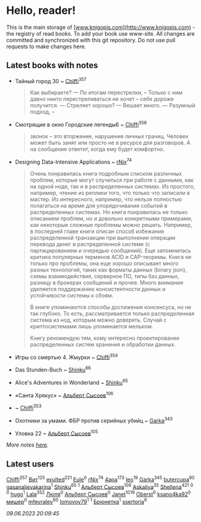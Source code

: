 # Hello, reader!
This is the main storage of [www.knigopis.com](http://www.knigopis.com) - the registry of read books.
To add your book use www-site. All changes are committed and synchronized with this git repository.
Do not use pull requests to make changes here.


## Latest books with notes
* Тайный город 30 ~ [Chiffi](users/105/105831994080785626680-google)<sup>357</sup>
    > Как выбираете?
    > 	— По итогам перестрелки, – Только с ним давно никто перестреливаться не хочет – себе дороже получится.
    > 	— Стреляет хорошо?
    > 	— Вешает много.
    > — Разумный подход, –

* Смотрящие в окно Городские легенды6 ~ [Chiffi](users/105/105831994080785626680-google)<sup>356</sup>
    > звонок – это вторжение, нарушение личных границ. Человек может быть занят или просто не в ресурсе для разговоров. А на сообщение ответит, когда ему будет комфортно.

* Designing Data-Intensive Applications ~ [rNix](users/227/22742452-yandex)<sup>74</sup>
    > Очень понравилась книга подробным списком различных проблем, которые могут случиться при работе с данными, как на одной ноде, так и в распределенных системах. 
    > Из простого, например, чтение из реплики того, что только что записали в мастер.
    > Из интересного, например, что нельзя полностью полагаться на время для упорядочивания событий в распределенных системах.
    > Но книга понравилась не только описанием проблем, но и довольно конкретными примерами, как некоторые сложные проблемы можно решить. Например, в последней главе книги описан способ избежания распределенной транзакции при выполнении операции перевода денег в распределенной системе (с партицированием и очередью сообщений). Еще запомнилась критика популярных терминов ACID и CAP-теоремы.
    > Книга не только про проблемы, она еще хорошо описывает много разных технологий, таких как форматы данных (binary json), схемы взаимодействия, серверное ПО, типы баз данных, разницу в брокерах сообщений и прочее. Много внимания уделяется поддержанию консистентности данных и устойчивости системы к сбоям. 
    > 
    > В книге упоминаются способы достижения консенсуса, но не так глубоко. То есть, рассматривается только распределенная система из нод, которым можно доверять. Случай с криптосистемами лишь упоминается мельком.
    > 
    > Книгу рекомендую тем, кому интересно проектирование распределенных систем хранения и обработки данных.

* Игры со смертью 4. Жмурки ~ [Chiffi](users/105/105831994080785626680-google)<sup>354</sup>

* Das Stunden-Buch ~ [Shinku](users/109/109176126475581739292-google)<sup>66</sup>

* Alice's Adventures in Wonderland ~ [Shinku](users/109/109176126475581739292-google)<sup>65</sup>

* «Санта Хрякус» ~ [Альберт Сысоев](users/474/47446642-vkontakte)<sup>106</sup>

*  ~ [Chiffi](users/105/105831994080785626680-google)<sup>353</sup>

* Охотники за умами. ФБР против серийных убийц ~ [Garka](users/115/115753719718250012620-google)<sup>343</sup>

* Уловка 22 ~ [Альберт Сысоев](users/474/47446642-vkontakte)<sup>105</sup>


_More notes [here](latest_books_with_notes.md)._


## Latest users
[Chiffi](users/105/105831994080785626680-google)<sup>357</sup> 
[Вит](users/300/300273923-vkontakte)<sup>125</sup> 
[exulted](users/100/100599204551896265722-google)<sup>221</sup> 
[Eule](users/111/111792174175954051826-google)<sup>0</sup> 
[rNix](users/227/22742452-yandex)<sup>74</sup> 
[4apa](users/117/117392596378069249667-google)<sup>173</sup> 
[leo](users/106/106915386474260202605-google)<sup>19</sup> 
[Garka](users/115/115753719718250012620-google)<sup>345</sup> 
[butercupa](users/193/193697993-vkontakte)<sup>90</sup> 
[gasanalievakarina](users/563/563255998-yandex)<sup>1</sup> 
[Shinku](users/109/109176126475581739292-google)<sup>65</sup> 
[](users/111/111615427149312226167-google)<sup>1</sup> 
[Альберт Сысоев](users/474/47446642-vkontakte)<sup>106</sup> 
[Askaliya](users/326/326783541-vkontakte)<sup>35</sup> 
[Shellena](users/134/13413591548892934957-mailru)<sup>421</sup> 
[](users/338/3387454224572547166-mailru)<sup>0</sup> 
[](users/103/103270351651629158252-google)<sup>0</sup> 
[hugo](users/105/105063533945004840111-google)<sup>1</sup> 
[Lala](users/761/76187635-vkontakte)<sup>352</sup> 
[Люля](users/107/107102414660569698047-google)<sup>0</sup> 
[Альберт Сысоев](users/654/65468521419-odnoklassniki)<sup>0</sup> 
[Janet](users/108/108113656204404967440-google)<sup>1019</sup> 
[Oberst](users/243/24342718-vkontakte)<sup>0</sup> 
[ksano4ka92](users/733/73327956-vkontakte)<sup>0</sup> 
[мишер](users/110/110444757671606245841-google)<sup>0</sup> 
[mfevralev](users/140/140966150-vkontakte)<sup>60</sup> 
[lomovoy79](users/271/27114245-vkontakte)<sup>1</sup> 
[](users/114/114091474098743820596-google)<sup>1</sup> 
[Брюнетка](users/276/276415295-vkontakte)<sup>1</sup> 
[ssertoria](users/144/1443824148-yandex)<sup>6</sup> 


_09.06.2023 20:09:45_
